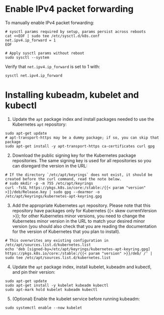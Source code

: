 # Enable IPv4 packet forwarding
To manually enable IPv4 packet forwarding:
```shell
# sysctl params required by setup, params persist across reboots
cat <<EOF | sudo tee /etc/sysctl.d/k8s.conf
net.ipv4.ip_forward = 1
EOF

# Apply sysctl params without reboot
sudo sysctl --system
```
Verify that `net.ipv4.ip_forward` is set to 1 with:
```shell
sysctl net.ipv4.ip_forward
```


# Installing kubeadm, kubelet and kubectl
1. Update the `apt` package index and install packages needed to use the Kubernetes `apt` repository:

```shell
sudo apt-get update
# apt-transport-https may be a dummy package; if so, you can skip that package
sudo apt-get install -y apt-transport-https ca-certificates curl gpg
```

2. Download the public signing key for the Kubernetes package repositories.
   The same signing key is used for all repositories so you can disregard the version in the URL:

```shell
# If the directory `/etc/apt/keyrings` does not exist, it should be created before the curl command, read the note below.
# sudo mkdir -p -m 755 /etc/apt/keyrings
curl -fsSL https://pkgs.k8s.io/core:/stable:/{{< param "version" >}}/deb/Release.key | sudo gpg --dearmor -o /etc/apt/keyrings/kubernetes-apt-keyring.gpg
```

3. Add the appropriate Kubernetes `apt` repository. Please note that this repository have packages
   only for Kubernetes {{< skew currentVersion >}}; for other Kubernetes minor versions, you need to
   change the Kubernetes minor version in the URL to match your desired minor version
   (you should also check that you are reading the documentation for the version of Kubernetes
   that you plan to install).

```shell
# This overwrites any existing configuration in /etc/apt/sources.list.d/kubernetes.list
echo 'deb [signed-by=/etc/apt/keyrings/kubernetes-apt-keyring.gpg] https://pkgs.k8s.io/core:/stable:/{{< param "version" >}}/deb/ /' | sudo tee /etc/apt/sources.list.d/kubernetes.list
```

4. Update the `apt` package index, install kubelet, kubeadm and kubectl, and pin their version:

```shell
sudo apt-get update
sudo apt-get install -y kubelet kubeadm kubectl
sudo apt-mark hold kubelet kubeadm kubectl
```

5. (Optional) Enable the kubelet service before running kubeadm:

```shell
sudo systemctl enable --now kubelet
```
